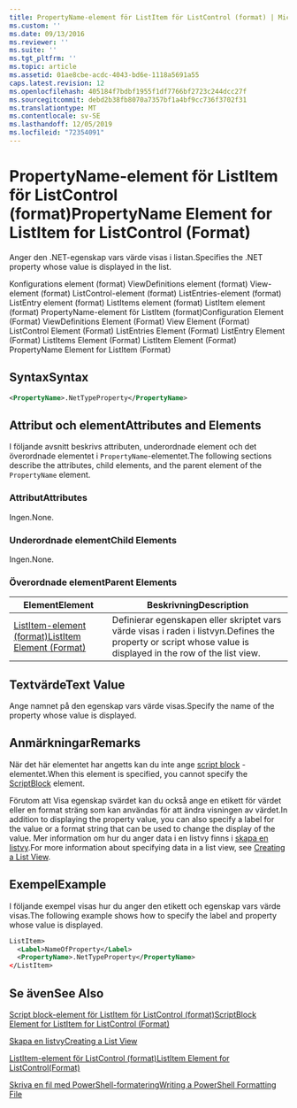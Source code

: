 ```yaml
---
title: PropertyName-element för ListItem för ListControl (format) | Microsoft Docs
ms.custom: ''
ms.date: 09/13/2016
ms.reviewer: ''
ms.suite: ''
ms.tgt_pltfrm: ''
ms.topic: article
ms.assetid: 01ae8cbe-acdc-4043-bd6e-1118a5691a55
caps.latest.revision: 12
ms.openlocfilehash: 405184f7bdbf1955f1df7766bf2723c244dcc27f
ms.sourcegitcommit: debd2b38fb8070a7357bf1a4bf9cc736f3702f31
ms.translationtype: MT
ms.contentlocale: sv-SE
ms.lasthandoff: 12/05/2019
ms.locfileid: "72354091"
---
```

# <a name="propertyname-element-for-listitem-for-listcontrol-format"></a><span data-ttu-id="67f99-102">PropertyName-element för ListItem för ListControl (format)</span><span class="sxs-lookup"><span data-stu-id="67f99-102">PropertyName Element for ListItem for ListControl (Format)</span></span>

<span data-ttu-id="67f99-103">Anger den .NET-egenskap vars värde visas i listan.</span><span class="sxs-lookup"><span data-stu-id="67f99-103">Specifies the .NET property whose value is displayed in the list.</span></span>

<span data-ttu-id="67f99-104">Konfigurations element (format) ViewDefinitions element (format) View-element (format) ListControl-element (format) ListEntries-element (format) ListEntry element (format) ListItems element (format) ListItem element (format) PropertyName-element för ListItem (format)</span><span class="sxs-lookup"><span data-stu-id="67f99-104">Configuration Element (Format) ViewDefinitions Element (Format) View Element (Format) ListControl Element (Format) ListEntries Element (Format) ListEntry Element (Format) ListItems Element (Format) ListItem Element (Format) PropertyName Element for ListItem (Format)</span></span>

## <a name="syntax"></a><span data-ttu-id="67f99-105">Syntax</span><span class="sxs-lookup"><span data-stu-id="67f99-105">Syntax</span></span>

```xml
<PropertyName>.NetTypeProperty</PropertyName>
```

## <a name="attributes-and-elements"></a><span data-ttu-id="67f99-106">Attribut och element</span><span class="sxs-lookup"><span data-stu-id="67f99-106">Attributes and Elements</span></span>

<span data-ttu-id="67f99-107">I följande avsnitt beskrivs attributen, underordnade element och det överordnade elementet i `PropertyName`-elementet.</span><span class="sxs-lookup"><span data-stu-id="67f99-107">The following sections describe the attributes, child elements, and the parent element of the `PropertyName` element.</span></span>

### <a name="attributes"></a><span data-ttu-id="67f99-108">Attribut</span><span class="sxs-lookup"><span data-stu-id="67f99-108">Attributes</span></span>

<span data-ttu-id="67f99-109">Ingen.</span><span class="sxs-lookup"><span data-stu-id="67f99-109">None.</span></span>

### <a name="child-elements"></a><span data-ttu-id="67f99-110">Underordnade element</span><span class="sxs-lookup"><span data-stu-id="67f99-110">Child Elements</span></span>

<span data-ttu-id="67f99-111">Ingen.</span><span class="sxs-lookup"><span data-stu-id="67f99-111">None.</span></span>

### <a name="parent-elements"></a><span data-ttu-id="67f99-112">Överordnade element</span><span class="sxs-lookup"><span data-stu-id="67f99-112">Parent Elements</span></span>

|<span data-ttu-id="67f99-113">Element</span><span class="sxs-lookup"><span data-stu-id="67f99-113">Element</span></span>|<span data-ttu-id="67f99-114">Beskrivning</span><span class="sxs-lookup"><span data-stu-id="67f99-114">Description</span></span>|
|-------------|-----------------|
|[<span data-ttu-id="67f99-115">ListItem-element (format)</span><span class="sxs-lookup"><span data-stu-id="67f99-115">ListItem Element (Format)</span></span>](./listitem-element-for-listitems-for-listcontrol-format.md)|<span data-ttu-id="67f99-116">Definierar egenskapen eller skriptet vars värde visas i raden i listvyn.</span><span class="sxs-lookup"><span data-stu-id="67f99-116">Defines the property or script whose value is displayed in the row of the list view.</span></span>|

## <a name="text-value"></a><span data-ttu-id="67f99-117">Textvärde</span><span class="sxs-lookup"><span data-stu-id="67f99-117">Text Value</span></span>

<span data-ttu-id="67f99-118">Ange namnet på den egenskap vars värde visas.</span><span class="sxs-lookup"><span data-stu-id="67f99-118">Specify the name of the property whose value is displayed.</span></span>

## <a name="remarks"></a><span data-ttu-id="67f99-119">Anmärkningar</span><span class="sxs-lookup"><span data-stu-id="67f99-119">Remarks</span></span>

<span data-ttu-id="67f99-120">När det här elementet har angetts kan du inte ange [script block](./scriptblock-element-for-listitem-for-listcontrol-format.md) -elementet.</span><span class="sxs-lookup"><span data-stu-id="67f99-120">When this element is specified, you cannot specify the [ScriptBlock](./scriptblock-element-for-listitem-for-listcontrol-format.md) element.</span></span>

<span data-ttu-id="67f99-121">Förutom att Visa egenskap svärdet kan du också ange en etikett för värdet eller en format sträng som kan användas för att ändra visningen av värdet.</span><span class="sxs-lookup"><span data-stu-id="67f99-121">In addition to displaying the property value, you can also specify a label for the value or a format string that can be used to change the display of the value.</span></span> <span data-ttu-id="67f99-122">Mer information om hur du anger data i en listvy finns i [skapa en listvy](./creating-a-list-view.md).</span><span class="sxs-lookup"><span data-stu-id="67f99-122">For more information about specifying data in a list view, see [Creating a List View](./creating-a-list-view.md).</span></span>

## <a name="example"></a><span data-ttu-id="67f99-123">Exempel</span><span class="sxs-lookup"><span data-stu-id="67f99-123">Example</span></span>

<span data-ttu-id="67f99-124">I följande exempel visas hur du anger den etikett och egenskap vars värde visas.</span><span class="sxs-lookup"><span data-stu-id="67f99-124">The following example shows how to specify the label and property whose value is displayed.</span></span>

```xml
ListItem>
  <Label>NameOfProperty</Label>
  <PropertyName>.NetTypeProperty</PropertyName>
</ListItem>

```

## <a name="see-also"></a><span data-ttu-id="67f99-125">Se även</span><span class="sxs-lookup"><span data-stu-id="67f99-125">See Also</span></span>

[<span data-ttu-id="67f99-126">Script block-element för ListItem för ListControl (format)</span><span class="sxs-lookup"><span data-stu-id="67f99-126">ScriptBlock Element for ListItem for ListControl (Format)</span></span>](./scriptblock-element-for-listitem-for-listcontrol-format.md)

[<span data-ttu-id="67f99-127">Skapa en listvy</span><span class="sxs-lookup"><span data-stu-id="67f99-127">Creating a List View</span></span>](./creating-a-list-view.md)

[<span data-ttu-id="67f99-128">ListItem-element för ListControl (format)</span><span class="sxs-lookup"><span data-stu-id="67f99-128">ListItem Element for ListControl(Format)</span></span>](./listitem-element-for-listitems-for-listcontrol-format.md)

[<span data-ttu-id="67f99-129">Skriva en fil med PowerShell-formatering</span><span class="sxs-lookup"><span data-stu-id="67f99-129">Writing a PowerShell Formatting File</span></span>](./writing-a-powershell-formatting-file.md)
